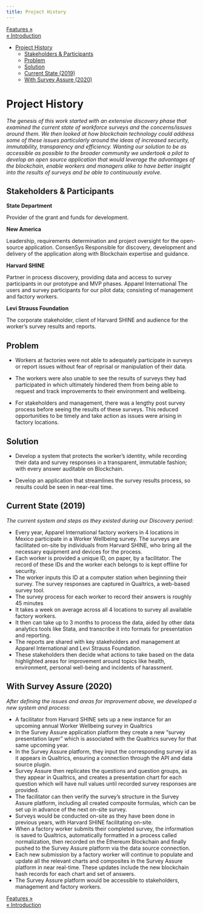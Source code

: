 ```yaml
---
title: Project History
---
```


<div class="navFlow">
  <div class="next"><a href="003-features.html">Features &raquo;</a></div>
  <div class="previous"><a href="index.html">&laquo; Introduction</a></div>
</div>

- [Project History](#project-history)
  - [Stakeholders & Participants](#stakeholders--participants)
  - [Problem](#problem)
  - [Solution](#solution)
  - [Current State (2019)](#current-state-2019)
  - [With Survey Assure (2020)](#with-survey-assure-2020)

# Project History

*The genesis of this work started with an extensive discovery phase that examined the current state of workforce surveys and the concerns/issues around them.  We then looked at how blockchain technology could address some of these issues particularly around the ideas of increased security, immutability, transparency and efficiency.  Wanting our solution to be as accessible as possible to the broader community we undertook a pilot to develop an open source application that would leverage the advantages of the blockchain, enable workers and managers alike to have better insight into the results of surveys and be able to continuously evolve.*

## Stakeholders & Participants


**State Department**

Provider of the grant and funds for development.


**New America**

Leadership, requirements determination and project oversight for the open-source application.
ConsenSys
Responsible for discovery, development and delivery of the application along with Blockchain expertise and guidance.


**Harvard SHINE**

Partner in process discovery, providing data and access to survey participants in our prototype and MVP phases.
Apparel International
The users and survey participants for our pilot data; consisting of management and factory workers.


**Levi Strauss Foundation**

The corporate stakeholder, client of Harvard SHINE and audience for the worker’s survey results and reports.


## Problem

  * Workers at factories were not able to adequately participate in surveys or report issues without fear of reprisal or manipulation of their data.

  * The workers were also unable to see the results of surveys they had participated in which ultimately  hindered them from being able to request and track improvements to their environment and wellbeing.

  * For stakeholders and management, there was a lengthy post survey process before seeing the results of these surveys. This reduced opportunities to be timely and take action as issues were arising in factory locations.
  

## Solution

  * Develop a system that protects the worker’s identity, while recording their data and survey responses in a transparent, immutable fashion; with every answer auditable on Blockchain.

  * Develop an application that streamlines the survey results process, so results could be seen in near-real time.

## Current State (2019)
*The current system and steps as they existed during our Discovery period:*

  * Every year, Apparel International factory workers in 4 locations in Mexico participate in a Worker Wellbeing survey. 
The surveys are facilitated on-site by individuals from Harvard SHINE, who bring all the necessary equipment and devices for the process.
  * Each worker is provided a unique ID, on paper, by a facilitator. The record of these IDs and the worker each belongs to is kept offline for security.
  * The worker inputs this ID at a computer station when beginning their survey. The survey responses are captured in Qualtrics, a web-based survey tool.
  * The survey process for each worker to record their answers is roughly 45 minutes
  * It takes a week on average across all 4 locations to survey all available factory workers.
  * It then can take up to 3 months to process the data, aided by other data analytics tools like Stata, and transcribe it into formats for presentation and reporting.
  * The reports are shared with key stakeholders and management at Apparel International and Levi Strauss Foundation.
  * These stakeholders then decide what actions to take based on the data highlighted areas for improvement around topics like health, environment, personal well-being and incidents of harassment.



## With Survey Assure (2020)
*After defining the issues and areas for improvement above, we developed a new system and process:*

  * A facilitator from Harvard SHINE sets up a new instance for an upcoming annual Worker Wellbeing survey in Qualtrics
  * In the Survey Assure application platform they create a new “survey presentation layer” which is associated with the Qualtrics survey for that same upcoming year.
  * In the Survey Assure platform, they input the corresponding survey id as it appears in Qualtrics, ensuring a connection through the API and data source plugin.
  * Survey Assure  then replicates the questions and question groups, as they appear in Qualtrics, and creates a presentation chart for each question which will have null values until recorded survey responses are provided.
  * The facilitator can then verify the survey’s structure in the Survey Assure platform, including all created composite formulas, which can be set up in advance of the next on-site survey.
  * Surveys would be conducted on-site as they have been done in previous years, with Harvard SHINE facilitating on-site.
  * When a factory worker submits their completed survey, the information is saved to Qualtrics, automatically formatted in a process called normalization, then recorded on the Ethereum Blockchain and finally pushed to the Survey Assure platform via the data source connection.
  * Each new submission by a factory worker will continue to populate and update all the relevant charts and composites in the Survey Assure platform in near real-time. These updates include the new blockchain hash records for each chart and set of answers.
  * The Survey Assure platform would be accessible to stakeholders, management and factory workers.


<div class="navFlow navBottom">
  <div class="next"><a href="003-features.html">Features &raquo;</a></div>
  <div class="previous"><a href="index.html">&laquo; Introduction</a></div>
</div>